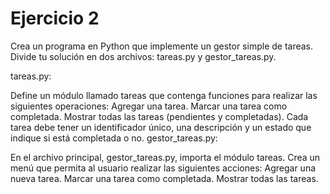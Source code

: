 # Ejercicio 2

Crea un programa en Python que implemente un gestor simple de tareas. Divide tu solución en dos archivos: tareas.py y gestor_tareas.py.

tareas.py:

Define un módulo llamado tareas que contenga funciones para realizar las siguientes operaciones:
Agregar una tarea.
Marcar una tarea como completada.
Mostrar todas las tareas (pendientes y completadas).
Cada tarea debe tener un identificador único, una descripción y un estado que indique si está completada o no.
gestor_tareas.py:

En el archivo principal, gestor_tareas.py, importa el módulo tareas.
Crea un menú que permita al usuario realizar las siguientes acciones:
Agregar una nueva tarea.
Marcar una tarea como completada.
Mostrar todas las tareas.
